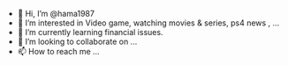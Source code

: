 - 👋 Hi, I’m @hama1987
- 👀 I’m interested in Video game, watching movies & series, ps4 news , ...
- 🌱 I’m currently learning financial issues.
- 💞️ I’m looking to collaborate on ...
- 📫 How to reach me ...

<!---
hama1987/hama1987 is a ✨ special ✨ repository because its `README.md` (this file) appears on your GitHub profile.
You can click the Preview link to take a look at your changes.
--->
